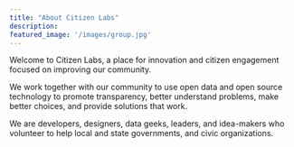 ```yaml
---
title: "About Citizen Labs"
description:
featured_image: '/images/group.jpg'
---
```


Welcome to Citizen Labs, a place for innovation and citizen engagement focused on improving our community.

We work together with our community to use open data and open source technology to promote transparency, better understand problems, make better choices, and provide solutions that work.

We are developers, designers, data geeks, leaders, and idea-makers who volunteer to help local and state governments, and civic organizations.
